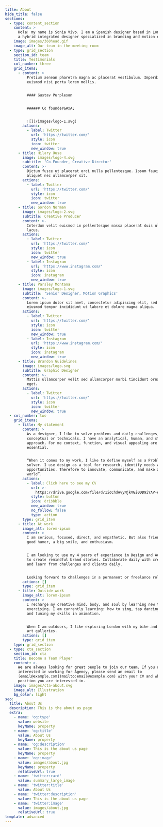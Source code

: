 ```yaml
---
title: About
hide_title: false
sections:
  - type: content_section
    content: >
      Hola! my name is Sonia Vivo. I am a Spanish designer based in London. I am
      a hybrid integrated designer specialized in branding and motion design.
    image: images/360head.gif
    image_alt: Our team in the meeting room
  - type: grid_section
    section_id: team
    title: Testimonials
    col_number: three
    grid_items:
      - content: >
          Pretium aenean pharetra magna ac placerat vestibulum. Imperdiet sed
          euismod nisi porta lorem mollis.


          #### Gustav Purpleson


          ###### Co founder&#xA;


          ![](/images/logo-1.svg)
        actions:
          - label: Twitter
            url: 'https://twitter.com/'
            style: icon
            icon: twitter
            new_window: true
      - title: Hilary Ouse
        image: images/logo-4.svg
        subtitle: 'Co-Founder, Creative Director'
        content: >-
          Dictum fusce ut placerat orci nulla pellentesque. Ipsum faucibus vitae
          aliquet nec ullamcorper sit.
        actions:
          - label: Twitter
            url: 'https://twitter.com/'
            style: icon
            icon: twitter
            new_window: true
      - title: Gordon Norman
        image: images/logo-2.svg
        subtitle: Creative Producer
        content: >-
          Interdum velit euismod in pellentesque massa placerat duis ultricies
          lacus.
        actions:
          - label: Twitter
            url: 'https://twitter.com/'
            style: icon
            icon: twitter
            new_window: true
          - label: Instagram
            url: 'https://www.instagram.com/'
            style: icon
            icon: instagram
            new_window: true
      - title: Parsley Montana
        image: images/logo-1.svg
        subtitle: 'Senior Designer, Motion Graphics'
        content: >-
          Lorem ipsum dolor sit amet, consectetur adipiscing elit, sed do
          eiusmod tempor incididunt ut labore et dolore magna aliqua.
        actions:
          - label: Twitter
            url: 'https://twitter.com/'
            style: icon
            icon: twitter
            new_window: true
          - label: Instagram
            url: 'https://www.instagram.com/'
            style: icon
            icon: instagram
            new_window: true
      - title: Brandon Guidelines
        image: images/logo.svg
        subtitle: Graphic Designer
        content: >-
          Mattis ullamcorper velit sed ullamcorper morbi tincidunt ornare massa
          eget.
        actions:
          - label: Twitter
            url: 'https://twitter.com/'
            style: icon
            icon: twitter
            new_window: true
  - col_number: two
    grid_items:
      - title: My statement
        content: >
          As a designer, I like to solve problems and daily challenges, either
          conceptual or technicals. I have an analytical, human, and strategic
          approach. For me context, function, and visual appealing are
          essential.


          “When it comes to my work, I like to define myself as a Problem
          solver. I use design as a tool for research, identify needs and
          opportunities. Therefore to innovate, communicate, and make a better
          world”.
        actions:
          - label: Click here to see my CV
            url: >-
              https://drive.google.com/file/d/1ioChdAvyNjkVGi0DD9iYAP-d9ic03Gu_/view?usp=sharing
            style: button
            icon: dribbble
            new_window: true
            no_follow: false
            type: action
        type: grid_item
      - title: At work
        image_alt: lorem-ipsum
        content: >
          I am serious, focused, direct, and empathetic. But also friendly, with
          good humor, a big smile, and enthusiasm.


          I am looking to use my 4 years of experience in Design and Advertising
          to create remindful brand stories. Collaborate daily with creatives,
          and learn from challenges and clients daily.


          Looking forward to challenges in a permanent or freelance role.
        actions: []
        type: grid_item
      - title: Outside work
        image_alt: lorem-ipsum
        content: >
          I recharge my creative mind, body, and soul by learning new things and
          exercising. I am currently learning: how to sing, tap dancing, sewing,
          and tuning my skills in animation.


          When I am outdoors, I like exploring London with my bike and visiting
          art galleries.
        actions: []
        type: grid_item
    type: grid_section
  - type: cta_section
    section_id: cta
    title: Become a Team Player
    content: >-
      We are always looking for great people to join our team. If you are
      interested in working for Agency, please send an email to
      [email@example.com](mailto:email@example.com) with your CV and which
      position you are interested in.
    image: images/cta-about.svg
    image_alt: Illustration
    bg_color: light
seo:
  title: About Us
  description: This is the about us page
  extra:
    - name: 'og:type'
      value: website
      keyName: property
    - name: 'og:title'
      value: About Us
      keyName: property
    - name: 'og:description'
      value: This is the about us page
      keyName: property
    - name: 'og:image'
      value: images/about.jpg
      keyName: property
      relativeUrl: true
    - name: 'twitter:card'
      value: summary_large_image
    - name: 'twitter:title'
      value: About Us
    - name: 'twitter:description'
      value: This is the about us page
    - name: 'twitter:image'
      value: images/about.jpg
      relativeUrl: true
template: advanced
---
```

